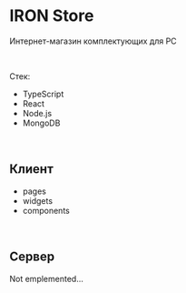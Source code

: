 # IRON Store
Интернет-магазин комплектующих для PC

<br>

Стек:
* TypeScript
* React
* Node.js
* MongoDB

<br>

## Клиент

* pages
* widgets
* components

<br>

## Сервер

Not emplemented...
